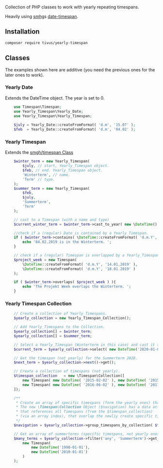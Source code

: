 Collection of PHP classes to work with yearly repeating timespans.

Heavily using [smhg](https://github.com/smhg/)s [date-timespan](date-timespan).

## Installation
```bash
composer require tivus/yearly-timespan
```


## Classes

The examples shown here are additive (you need the previous ones for the later ones to work).

### Yearly Date

Extends the DateTime object. The year is set to 0.

```php
    use Timespan\Timespan;
    use Yearly_Timespan\Yearly_Date;
    use Yearly_Timespan\Yearly_Timespan;
    
    $july = Yearly_Date::createFromFormat( 'd.m', '15.07' );
    $feb  = Yearly_Date::createFromFormat( 'd.m', '04.02' );
```

### Yearly Timespan

Extends the [smgh/timespan Class](https://github.com/smhg/date-timespan-php#timespan)

```php
    $winter_term = new Yearly_Timespan(
        $july, // start, Yearly_Timespan object.
        $feb, // end. Yearly_Timespan object.
        'Winterterm', // name.
        'Term' // type.
    );
    $summer_term = new Yearly_Timespan(
        $feb,
        $july,
        'Summerterm',
        'Term'
    );

    // cast to a Timespan (with a name and type)
    $current_winter_term = $winter_term->cast_to_year( new \DateTime() );

    //check if a (regular) Date is contained by a Yearly_Timespan.
    if ( $winter_term->contains( \DateTime::createFromFormat( 'd.m.Y', '04.02.2019' ))) {
        echo '04.02.2019 is in the Winterterm. ';
    }

    // check if a (regular) Timespan is overlapped by a Yearly_Timespan.
    $project_week = new Timespan(
        \DateTime::createFromFormat( 'd.m.Y', '14.01.2019' ),
        \DateTime::createFromFormat( 'd.m.Y', '18.01.2019' )
    );

    if ( $winter_term->overlaps( $project_week ) ){
        echo 'The Projekt Week overlaps the Winterterm. ';
    }
```

### Yearly Timespan Collection

```php
    // Create a collection of Yearly_Timespans.
    $yearly_collection = new Yearly_Timespan_Collection();

    // Add Yearly_Timespans to the Collection.
    $yearly_collection[] = $winter_term;
    $yearly_collection[] = $summer_term;

    // Select a Yearly_Timespan (Winterterm in this case) and cast it to a year.
    $current_term = $yearly_collection->select( new DateTime('2020-01-01') )->get();

    // Get the timespan (not yearly) for the Summerterm 2020.
    $next_term = $yearly_collection->next()->get();

    // Create a collection of timespans (not yearly).
    $timespan_collection   = new \Timespan\Collection([
        new Timespan( new DateTime( '2015-02-02' ), new DateTime( '2015-07-06' ) ),
        new Timespan( new DateTime( '2016-06-02' ), new DateTime( '2017-04-06' ) )
    ]);

    /**
     * Create an array of specific timespans (form the yearly ones) that overlap our new $timespan_collection.
     * The new \Timespan\Collection Object ($navigation) has a data attribute 
     * that references all Timespans (from the $timespan_collection)
     * (via an array index), that overlap the newliy create specific timespans ( $navigation ).
     */
	$navigation = $yearly_collection->group_timespans_by_collection( $timespan_collection );

    // Get an array of summerterms (specific timespans, not yearly ones) that overlap the given timespan.
    $many_terms = $yearly_collection->filter('any', 'Summerterm')->get_from_timespan(
        new Timespan(
            new DateTime('1990-01-01'),
            new DateTime('2010-01-01')
        )
    );

```
